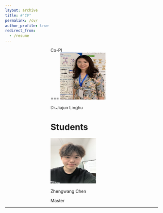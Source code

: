 ```yaml
---
layout: archive
title: #"CV"
permalink: /cv/
author_profile: true
redirect_from:
  - /resume
---
```


<div style="margin-left: 150px;">
Co-PI<br />  
===
<img src="../images/lh.jpg" alt="Dr.Jiajun Linghu" width="150" height="155" />  
 <p class="name">Dr.Jiajun Linghu</p>  
  
  
Students<br />   
===

<img src="../images/zw.jpg" alt="Zhengwang Chen" width="150" height="150" />  
<p class="name">Zhengwang Chen</p>  
Master
</div>




  
---

